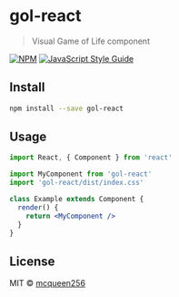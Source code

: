 # gol-react

> Visual Game of Life component

[![NPM](https://img.shields.io/npm/v/gol-react.svg)](https://www.npmjs.com/package/gol-react) [![JavaScript Style Guide](https://img.shields.io/badge/code_style-standard-brightgreen.svg)](https://standardjs.com)

## Install

```bash
npm install --save gol-react
```

## Usage

```jsx
import React, { Component } from 'react'

import MyComponent from 'gol-react'
import 'gol-react/dist/index.css'

class Example extends Component {
  render() {
    return <MyComponent />
  }
}
```

## License

MIT © [mcqueen256](https://github.com/mcqueen256)
